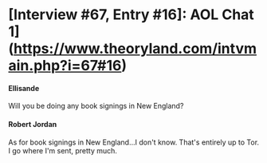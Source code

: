 # [Interview #67, Entry #16]: AOL Chat 1](https://www.theoryland.com/intvmain.php?i=67#16)

#### Ellisande

Will you be doing any book signings in New England?

#### Robert Jordan

As for book signings in New England...I don't know. That's entirely up to Tor. I go where I'm sent, pretty much.

